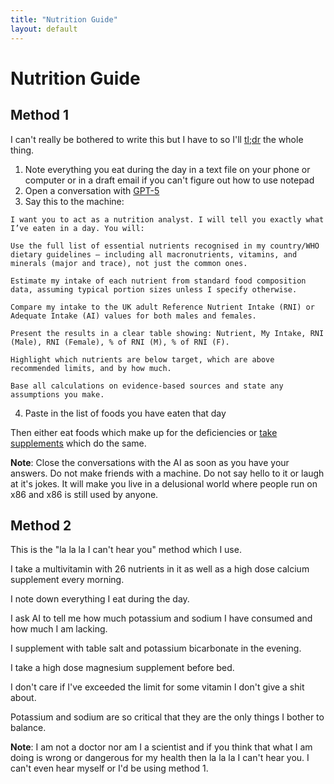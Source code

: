```yaml
---
title: "Nutrition Guide"
layout: default
---
```

# Nutrition Guide

## Method 1
I can't really be bothered to write this but I have to so I'll [tl;dr](../glossary.md#tl-dr) the whole thing.

1. Note everything you eat during the day in a text file on your phone or computer or in a draft email if you can't figure out how to use notepad
2. Open a conversation with [GPT-5](AI.md)
3. Say this to the machine:
```
I want you to act as a nutrition analyst. I will tell you exactly what I’ve eaten in a day. You will:

Use the full list of essential nutrients recognised in my country/WHO dietary guidelines — including all macronutrients, vitamins, and minerals (major and trace), not just the common ones.

Estimate my intake of each nutrient from standard food composition data, assuming typical portion sizes unless I specify otherwise.

Compare my intake to the UK adult Reference Nutrient Intake (RNI) or Adequate Intake (AI) values for both males and females.

Present the results in a clear table showing: Nutrient, My Intake, RNI (Male), RNI (Female), % of RNI (M), % of RNI (F).

Highlight which nutrients are below target, which are above recommended limits, and by how much.

Base all calculations on evidence‑based sources and state any assumptions you make.
```
4. Paste in the list of foods you have eaten that day

Then either eat foods which make up for the deficiencies or [take supplements](nutritional%20supplements.md) which do the same.

**Note**: Close the conversations with the AI as soon as you have your answers. Do not make friends with a machine. Do not say hello to it or laugh at it's jokes. It will make you live in a delusional world where people run on x86 and x86 is still used by anyone.

## Method 2
This is the "la la la I can't hear you" method which I use.

I take a multivitamin with 26 nutrients in it as well as a high dose calcium supplement every morning.

I note down everything I eat during the day.

I ask AI to tell me how much potassium and sodium I have consumed and how much I am lacking.

I supplement with table salt and potassium bicarbonate in the evening.

I take a high dose magnesium supplement before bed.

I don't care if I've exceeded the limit for some vitamin I don't give a shit about.

Potassium and sodium are so critical that they are the only things I bother to balance.

**Note**: I am not a doctor nor am I a scientist and if you think that what I am doing is wrong or dangerous for my health then la la la I can't hear you. I can't even hear myself or I'd be using method 1.